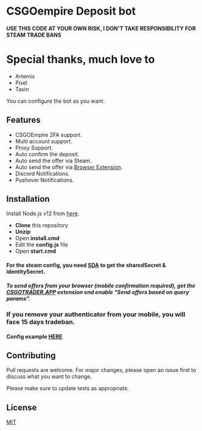 # CSGOempire Deposit bot

#### USE THIS CODE AT YOUR OWN RISK, I DON'T TAKE RESPONSIBILITY FOR STEAM TRADE BANS

#

# Special thanks, much love to

-   Artemis
-   Pixel
-   Tavin

You can configure the bot as you want.

## Features

-   CSGOEmpire 2FA support.
-   Multi account support.
-   Proxy Support.
-   Auto confirm the deposit.
-   Auto send the offer via Steam.
-   Auto send the offer via [Browser Extension](https://csgotrader.app/).
-   Discord Notifications.
-   Pushover Notifications.

## Installation

Install Node.js v12 from [here](https://nodejs.org/dist/v12.17.0/node-v12.17.0-x64.msi).

-   **Clone** this repository
-   **Unzip**
-   Open **install.cmd**
-   Edit the **config.js** file
-   Open **start.cmd**

#### For the steam config, you need [SDA](https://github.com/Jessecar96/SteamDesktopAuthenticator) to get the sharedSecret & identitySecret.

##### To send offers from your browser (mobile confirmation required), get the [CSGOTRADER.APP](https://csgotrader.app/) extension end enable "Send offers based on query params".

### If you remove your authenticator from your mobile, you will face 15 days tradeban.

#### Config example [HERE](https://github.com/antal-k/antal-k-csgoempire-deposit/blob/main/config.js)

## Contributing

Pull requests are welcome. For major changes, please open an issue first to discuss what you want to change.

Please make sure to update tests as appropriate.

## License

[MIT](https://choosealicense.com/licenses/mit/)
